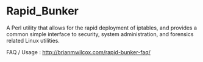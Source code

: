 Rapid_Bunker
============

A Perl utility that allows for the rapid deployment of iptables, and provides a common simple interface to security, system administration, and forensics related Linux utilities.

FAQ / Usage : http://brianmwilcox.com/rapid-bunker-faq/
